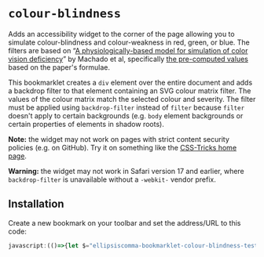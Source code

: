 # `colour-blindness`

Adds an accessibility widget to the corner of the page allowing you to simulate colour-blindness and colour-weakness in red, green, or blue. The filters are based on &ldquo;[A physiologically-based model for simulation of color vision deficiency](https://pubmed.ncbi.nlm.nih.gov/19834201/)&rdquo; by Machado et al, specifically [the pre-computed values](https://www.inf.ufrgs.br/%7Eoliveira/pubs_files/CVD_Simulation/CVD_Simulation.html) based on the paper's formulae.

This bookmarklet creates a `div` element over the entire document and adds a backdrop filter to that element containing an SVG colour matrix filter. The values of the colour matrix match the selected colour and severity. The filter must be applied using `backdrop-filter` instead of `filter` because `filter` doesn't apply to certain backgrounds (e.g. `body` element backgrounds or certain properties of elements in shadow roots).

**Note:** the widget may not work on pages with strict content security policies (e.g. on GitHub). Try it on something like the [CSS-Tricks home page](https://css-tricks.com/).

**Warning:** the widget may not work in Safari version 17 and earlier, where `backdrop-filter` is unavailable without a `-webkit-` vendor prefix.

## Installation

Create a new bookmark on your toolbar and set the address/URL to this code:

```js
javascript:(()=>{let $="ellipsiscomma-bookmarklet-colour-blindness-test-filter";if(document.getElementById(`${$}-widget`))return;let e=new CSSStyleSheet;e.insertRule(`#${$}-widget {z-index: 999999;position: fixed;inset-block-end: 0.5rem;inset-inline-start: 0.5rem;display: grid;grid-template-columns: auto auto;justify-items: end;align-items: baseline;gap: 0.5rem;padding: 0.3rem;font-family: sans-serif !important;color: black !important;background-color: white !important;accent-color: auto !important;border: 2px solid black !important;}`),e.insertRule(`#${$}-widget > :nth-child(odd) {justify-self: end;}`),e.insertRule(`#${$}-widget > :nth-child(even) {justify-self: start;}`),e.insertRule(`#${$}-lens {z-index: 99999;position: fixed;top: 0;left: 0;width: 100%;height: 100%;pointer-events: none;}`),document.adoptedStyleSheets.push(e);let t=document.body.appendChild(document.createElement("div"));t.id=`${$}-widget`,t.innerHTML=`<input id="${$}-switch" type="checkbox"><label for="${$}-switch">Apply filter</label><label for="${$}-colour">Deficiency: </label><select id="${$}-colour"><option value="R" checked>red</option><option value="G">green</option><option value="B">blue</option></select><label for="${$}-severity">Severity: </label><select id="${$}-severity"><option value="1" checked>100%</option><option value="0.5">50%</option></select>`;let i=document.body.appendChild(document.createElement("div"));i.id=`${$}-lens`;let l={R:{"0.5":"0.458064 0.679578 -0.137642 0 0 0.092785 0.846313 0.060902 0 0 -0.007494 -0.016807 1.024301 0 0",1:"0.152286 1.052583 -0.204868 0 0 0.114503 0.786281 0.099216 0 0 -0.003882 -0.048116 1.051998 0 0"},G:{"0.5":"0.547494 0.607765 -0.155259 0 0 0.181692 0.781742 0.036566 0 0 -0.010410 0.027275 0.983136 0 0",1:"0.367322 0.860646 -0.227968 0 0 0.280085 0.672501 0.047413 0 0 -0.011820 0.042940 0.968881 0 0"},B:{"0.5":"1.017277 0.027029 -0.044306 0 0 -0.006113 0.958479 0.047634 0 0 0.006379 0.248708 0.744913 0 0",1:"1.255528 -0.076749 -0.178779 0 0 -0.078411 0.930809 0.147602 0 0 0.004733 0.691367 0.303900 0 0"}};t.querySelectorAll("input, select").forEach(e=>e.addEventListener("change",()=>{i.style.backdropFilter=t.querySelector(`#${$}-switch`).checked?`url('data:image/svg+xml,<svg xmlns="http://www.w3.org/2000/svg"><filter id="${$}" x="0" y="0" width="100%" height="100%"><feColorMatrix in="SourceGraphic" type="matrix" values="${l[t.querySelector(`#${$}-colour`).value][t.querySelector(`#${$}-severity`).value]} 0 0 0 1 0" /></filter></svg>#${$}')`:"unset"}))})();
```
